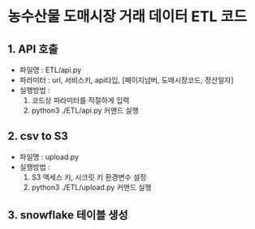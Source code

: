 # 농수산물 도매시장 거래 데이터 ETL 코드

## 1. API 호출
- 파일명 : ETL/api.py
- 파라미터 : url, 서비스키, api타입, [페이지넘버, 도매시장코드, 정산일자]
- 실행방법 : 
    1) 코드상 파라미터를 적절하게 입력
    2) python3 ./ETL/api.py 커맨드 실행

## 2. csv to S3
- 파일명 : upload.py
- 실행방법 :
    1) S3 액세스 키, 시크릿 키 환경변수 설정
    2) python3 ./ETL/upload.py 커맨드 실행


## 3. snowflake 테이블 생성

